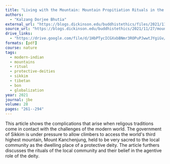 ```yaml
---
title: "Living with the Mountain: Mountain Propitiation Rituals in the Making of Human-Environmental Ethics in Sikkim"
authors:
  - "Kalzang Dorjee Bhutia"
external_url: "https://blogs.dickinson.edu/buddhistethics/files/2021/11/Bhutia_21_FD2-1.pdf"
source_url: "https://blogs.dickinson.edu/buddhistethics/2021/11/27/mountain-propitiation-rituals-in-human-environmental-ethics-in-sikkim/"
drive_links:
  - "https://drive.google.com/file/d/1HbPTycICGXxbBNmr3ROPuPJwwtJYgiGv/view?usp=share_link"
formats: [pdf]
course: nature 
tags:
  - modern-indian
  - mountains
  - ritual
  - protective-deities
  - sikkim
  - tibetan
  - bon
  - globalization
year: 2021
journal: jbe
volume: 28
pages: "261--294"
---
```


This article shows the complications that arise when religous traditions come in contact with the challenges of the modern world. The government of Sikkim is under pressure to allow climbers to access the world's third highest mountain, Mount Kanchenjung, held to be very sacred to the local community as the dwelling place of a protective deity. The article furthers discusses the rituals of the local community and their belief in the agentive role of the deity.

